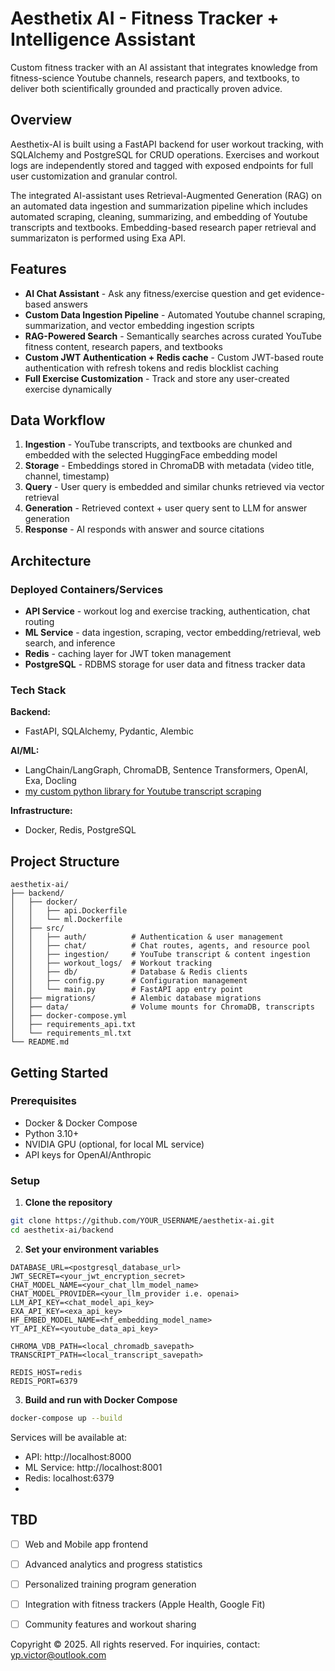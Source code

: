 # Aesthetix AI - Fitness Tracker + Intelligence Assistant

Custom fitness tracker with an AI assistant that integrates knowledge from fitness-science Youtube channels, research papers, and textbooks, to deliver both scientifically grounded and practically proven advice.

## Overview

Aesthetix-AI is built using a FastAPI backend for user workout tracking, with SQLAlchemy and PostgreSQL for CRUD operations. Exercises and workout logs are independently stored and tagged with exposed endpoints for full user customization and granular control.

The integrated AI-assistant uses Retrieval-Augmented Generation (RAG) on an automated data ingestion and summarization pipeline which includes automated scraping, cleaning, summarizing, and embedding of Youtube transcripts and textbooks. Embedding-based research paper retrieval and summarizaton is performed using Exa API.

## Features
- **AI Chat Assistant** - Ask any fitness/exercise question and get evidence-based answers
- **Custom Data Ingestion Pipeline** - Automated Youtube channel scraping, summarization, and vector embedding ingestion scripts
- **RAG-Powered Search** - Semantically searches across curated YouTube fitness content, research papers, and textbooks
- **Custom JWT Authentication + Redis cache** - Custom JWT-based route authentication with refresh tokens and redis blocklist caching
- **Full Exercise Customization** - Track and store any user-created exercise dynamically

## Data Workflow

1. **Ingestion** - YouTube transcripts, and textbooks are chunked and embedded with the selected HuggingFace embedding model
2. **Storage** - Embeddings stored in ChromaDB with metadata (video title, channel, timestamp)
3. **Query** - User query is embedded and similar chunks retrieved via vector retrieval
4. **Generation** - Retrieved context + user query sent to LLM for answer generation
5. **Response** - AI responds with answer and source citations


## Architecture

### Deployed Containers/Services

- **API Service** - workout log and exercise tracking, authentication, chat routing
- **ML Service** - data ingestion, scraping, vector embedding/retrieval, web search, and inference
- **Redis** - caching layer for JWT token management
- **PostgreSQL** - RDBMS storage for user data and fitness tracker data

### Tech Stack

**Backend:**
- FastAPI, SQLAlchemy, Pydantic, Alembic

**AI/ML:**
- LangChain/LangGraph, ChromaDB, Sentence Transformers, OpenAI, Exa, Docling
- [my custom python library for Youtube transcript scraping](https://github.com/Skeletonboi/yt-transcript-util)

**Infrastructure:**
- Docker, Redis, PostgreSQL

## Project Structure

```
aesthetix-ai/
├── backend/
│   ├── docker/
│   │   ├── api.Dockerfile
│   │   └── ml.Dockerfile
│   ├── src/
│   │   ├── auth/          # Authentication & user management
│   │   ├── chat/          # Chat routes, agents, and resource pool
│   │   ├── ingestion/     # YouTube transcript & content ingestion
│   │   ├── workout_logs/  # Workout tracking
│   │   ├── db/            # Database & Redis clients
│   │   ├── config.py      # Configuration management
│   │   └── main.py        # FastAPI app entry point
│   ├── migrations/        # Alembic database migrations
│   ├── data/              # Volume mounts for ChromaDB, transcripts
│   ├── docker-compose.yml
│   ├── requirements_api.txt
│   └── requirements_ml.txt
└── README.md
```

## Getting Started

### Prerequisites

- Docker & Docker Compose
- Python 3.10+
- NVIDIA GPU (optional, for local ML service)
- API keys for OpenAI/Anthropic

### Setup

1. **Clone the repository**
```bash
git clone https://github.com/YOUR_USERNAME/aesthetix-ai.git
cd aesthetix-ai/backend
```

2. **Set your environment variables**
```
DATABASE_URL=<postgresql_database_url>
JWT_SECRET=<your_jwt_encryption_secret>
CHAT_MODEL_NAME=<your_chat_llm_model_name>
CHAT_MODEL_PROVIDER=<your_llm_provider i.e. openai>
LLM_API_KEY=<chat_model_api_key>
EXA_API_KEY=<exa_api_key>
HF_EMBED_MODEL_NAME=<hf_embedding_model_name>
YT_API_KEY=<youtube_data_api_key>

CHROMA_VDB_PATH=<local_chromadb_savepath>
TRANSCRIPT_PATH=<local_transcript_savepath>

REDIS_HOST=redis
REDIS_PORT=6379
```

3. **Build and run with Docker Compose**
```bash
docker-compose up --build
```

Services will be available at:
- API: http://localhost:8000
- ML Service: http://localhost:8001
- Redis: localhost:6379
- 

## TBD

- [ ] Web and Mobile app frontend
- [ ] Advanced analytics and progress statistics
- [ ] Personalized training program generation
- [ ] Integration with fitness trackers (Apple Health, Google Fit)
- [ ] Community features and workout sharing


Copyright © 2025. All rights reserved.
For inquiries, contact: yp.victor@outlook.com
